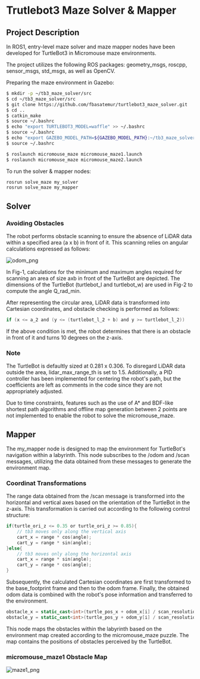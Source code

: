 # Trutlebot3 Maze Solver & Mapper

## Project Description
    
In ROS1, entry-level maze solver and maze mapper nodes have been developed for TurtleBot3 in Micromouse maze environments.

The project utilizes the following ROS packages: geometry_msgs, roscpp, sensor_msgs, std_msgs, as well as OpenCV.

Preparing the maze environment in Gazebo:

```bash
$ mkdir -p ~/tb3_maze_solver/src
$ cd ~/tb3_maze_solver/src
$ git clone https://github.com/fbasatemur/turtlebot3_maze_solver.git
$ cd ..
$ catkin_make
$ source ~/.bashrc
$ echo "export TURTLEBOT3_MODEL=waffle" >> ~/.bashrc
$ source ~/.bashrc
$ echo "export GAZEBO_MODEL_PATH=${GAZEBO_MODEL_PATH}:~/tb3_maze_solver/src/" >> ~/.bashrc
$ source ~/.bashrc

$ roslaunch micromouse_maze micromouse_maze1.launch
$ roslaunch micromouse_maze micromouse_maze2.launch
```

To run the solver & mapper nodes:

```bash
rosrun solve_maze my_solver
rosrun solve_maze my_mapper
```

## Solver

### Avoiding Obstacles
The robot performs obstacle scanning to ensure the absence of LiDAR data within a specified area (a x b) in front of it. This scanning relies on angular calculations expressed as follows:

![odom_png](https://github.com/fbasatemur/turtlebot3_maze_solver/blob/main/doc/odom.png?ref_type=heads)


In Fig-1, calculations for the minimum and maximum angles required for scanning an area of size axb in front of the TurtleBot are depicted. The dimensions of the TurtleBot (turtlebot_l and turtlebot_w) are used in Fig-2 to compute the angle Q_rad_min.

After representing the circular area, LiDAR data is transformed into Cartesian coordinates, and obstacle checking is performed as follows:

```c
if (x <= a_2 and (y <= (turtlebot_l_2 + b) and y >= turtlebot_l_2)) 
```

If the above condition is met, the robot determines that there is an obstacle in front of it and turns 10 degrees on the z-axis.

### Note

The TurtleBot is defaultly sized at 0.281 x 0.306. To disregard LiDAR data outside the area, lidar_max_range_th is set to 1.5. Additionally, a PID controller has been implemented for centering the robot's path, but the coefficients are left as comments in the code since they are not appropriately adjusted.

Due to time constraints, features such as the use of A* and BDF-like shortest path algorithms and offline map generation between 2 points are not implemented to enable the robot to solve the micromouse_maze.

## Mapper

The my_mapper node is designed to map the environment for TurtleBot's navigation within a labyrinth. This node subscribes to the /odom and /scan messages, utilizing the data obtained from these messages to generate the environment map.

### Coordinat Transformations
The range data obtained from the /scan message is transformed into the horizontal and vertical axes based on the orientation of the TurtleBot in the z-axis. This transformation is carried out according to the following control structure:

```c
if(turtle_ori_z <= 0.35 or turtle_ori_z >= 0.85){
    // tb3 moves only along the vertical axis
    cart_x = range * cos(angle);
    cart_y = range * sin(angle);
}else{
    // tb3 moves only along the horizontal axis
    cart_x = range * sin(angle);
    cart_y = range * cos(angle);
}
```

Subsequently, the calculated Cartesian coordinates are first transformed to the base_footprint frame and then to the odom frame. Finally, the obtained odom data is combined with the robot's pose information and transferred to the environment.

```cpp
obstacle_x = static_cast<int>(turtle_pos_x + odom_x[i] / scan_resolution);
obstacle_y = static_cast<int>(turtle_pos_y + odom_y[i] / scan_resolution);
```

This node maps the obstacles within the labyrinth based on the environment map created according to the micromouse_maze puzzle. The map contains the positions of obstacles perceived by the TurtleBot.

### micromouse_maze1 Obstacle Map
![maze1_png](https://github.com/fbasatemur/turtlebot3_maze_solver/blob/main/doc/maze_1_mapper.png?ref_type=heads)

